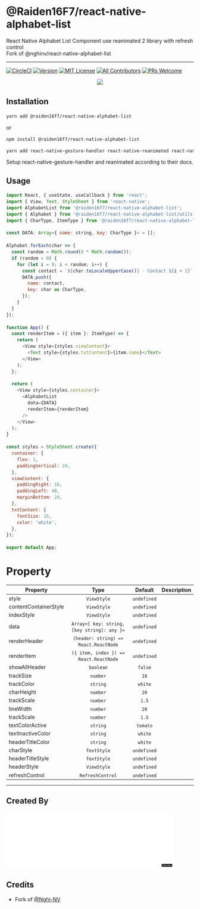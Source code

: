 # @Raiden16F7/react-native-alphabet-list

React Native Alphabet List Component use reanimated 2 library with refresh control
<br>
Fork of @nghinv/react-native-alphabet-list

---

[![CircleCI](https://circleci.com/gh/nghinv-software/react-native-alphabet-list.svg?style=svg)](https://circleci.com/gh/nghinv-software/react-native-alphabet-list)
[![Version][version-badge]][package]
[![MIT License][license-badge]][license]
[![All Contributors][all-contributors-badge]][all-contributors]
[![PRs Welcome][prs-welcome-badge]][prs-welcome]

<p align="center">
<img src="./assets/demo.gif" width="300"/>
</p>

## Installation

```sh
yarn add @raiden16f7/react-native-alphabet-list
```

or 

```sh
npm install @raiden16f7/react-native-alphabet-list
```

```sh
yarn add react-native-gesture-handler react-native-reanimated react-native-redash react-fast-compare
```

Setup react-native-gesture-handler and reanimated according to their docs.


## Usage

```js
import React, { useState, useCallback } from 'react';
import { View, Text, StyleSheet } from 'react-native';
import AlphabetList from '@raiden16f7/react-native-alphabet-list';
import { Alphabet } from '@raiden16f7/react-native-alphabet-list/utils';
import { CharType, ItemType } from '@raiden16f7/react-native-alphabet-list/types';

const DATA: Array<{ name: string, key: CharType }> = [];

Alphabet.forEach(char => {
  const random = Math.round(8 * Math.random());
  if (random > 0) {
    for (let i = 0; i < random; i++) {
      const contact = `${char.toLocaleUpperCase()} - Contact ${i + 1}`;
      DATA.push({
        name: contact,
        key: char as CharType,
      });
    }
  }
});

function App() {
  const renderItem = ({ item }: ItemType) => {
    return (
      <View style={styles.viewContent}>
        <Text style={styles.txtContent}>{item.name}</Text>
      </View>
    );
  };

  return (
    <View style={styles.container}>
      <AlphabetList
        data={DATA}
        renderItem={renderItem}
      />
    </View>
  );
}

const styles = StyleSheet.create({
  container: {
    flex: 1,
    paddingVertical: 24,
  },
  viewContent: {
    paddingRight: 16,
    paddingLeft: 40,
    marginBottom: 24,
  },
  txtContent: {
    fontSize: 16,
    color: 'white',
  },
});

export default App;
```

# Property

| Property | Type | Default | Description |
|----------|:----:|:-------:|-------------|
| style | `ViewStyle` | `undefined` | |
| contentContainerStyle | `ViewStyle` | `undefined` | |
| indexStyle | `ViewStyle` | `undefined` | |
| data | `Array<{ key: string, [key string]: any }>` | `undefined` |  |
| renderHeader | `(header: string) => React.ReactNode` | `undefined` |  |
| renderItem | `({ item, index }) => React.ReactNode` | `undefined` |
| showAllHeader | `boolean` | `false` |  |
| trackSize | `number` | `18` |  |
| trackColor | `string` | `white` |  |
| charHeight | `number` | `20` |  |
| trackScale | `number` | `1.5` |  |
| lineWidth | `number` | `20` |  |
| trackScale | `number` | `1.5` |  |
| textColorActive | `string` | `tomato` |  |
| textInactiveColor | `string` | `white` |  |
| headerTitleColor | `string` | `white` |  |
| charStyle | `TextStyle` | `undefined` |  |
| headerTitleStyle | `TextStyle` | `undefined` |  |
| headerStyle | `ViewStyle` | `undefined` |  |
| refreshControl | `RefreshControl` | `undefined` |  |

---

## Created By

<img src="https://github.com/Raiden-16F7/TourXpress/blob/master/Social-handle-(Dark)-[remix].gif" alt="TourXpress Logo" width="450" height="150" />

## Credits

- Fork of [@Nghi-NV](https://github.com/Nghi-NV)

[version-badge]: https://img.shields.io/npm/v/@nghinv/react-native-alphabet-list.svg?style=flat-square
[package]: https://www.npmjs.com/package/@nghinv/react-native-alphabet-list
[license-badge]: https://img.shields.io/npm/l/@nghinv/react-native-alphabet-list.svg?style=flat-square
[license]: https://opensource.org/licenses/MIT
[all-contributors-badge]: https://img.shields.io/badge/all_contributors-1-orange.svg?style=flat-square
[all-contributors]: #contributors
[prs-welcome-badge]: https://img.shields.io/badge/PRs-welcome-brightgreen.svg?style=flat-square
[prs-welcome]: http://makeapullrequest.com
